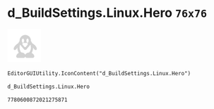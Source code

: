 # d_BuildSettings.Linux.Hero `76x76`
<img src="/img/d_BuildSettings.Linux.Hero.png" width=76 height=76>

``` CSharp
EditorGUIUtility.IconContent("d_BuildSettings.Linux.Hero")
```
```
d_BuildSettings.Linux.Hero
```
```
7780600872021275871
```
